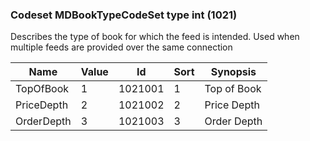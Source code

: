 ### Codeset MDBookTypeCodeSet type int (1021)

Describes the type of book for which the feed is intended. Used when multiple feeds are provided over the same connection

| Name       | Value | Id      | Sort | Synopsis    |
|------------|-------|---------|------|-------------|
| TopOfBook  | 1     | 1021001 | 1    | Top of Book |
| PriceDepth | 2     | 1021002 | 2    | Price Depth |
| OrderDepth | 3     | 1021003 | 3    | Order Depth |

